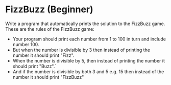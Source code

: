 # FizzBuzz (Beginner)

Write a program that automatically prints the solution to the FizzBuzz game.
These are the rules of the FizzBuzz game:

+ Your program should print each number from 1 to 100 in turn and include number 100.
+ But when the number is divisible by 3 then instead of printing the number it should print "Fizz".
+ When the number is divisible by 5, then instead of printing the number it should print "Buzz".`
+ And if the number is divisible by both 3 and 5 e.g. 15 then instead of the number it should print "FizzBuzz"